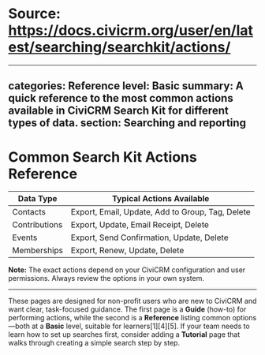 # Source: https://docs.civicrm.org/user/en/latest/searching/searchkit/actions/

---
categories: Reference
level: Basic
summary: A quick reference to the most common actions available in CiviCRM Search Kit for different types of data.
section: Searching and reporting
---

# Common Search Kit Actions Reference

| Data Type    | Typical Actions Available                                  |
|--------------|-----------------------------------------------------------|
| Contacts     | Export, Email, Update, Add to Group, Tag, Delete          |
| Contributions| Export, Update, Email Receipt, Delete                     |
| Events       | Export, Send Confirmation, Update, Delete                 |
| Memberships  | Export, Renew, Update, Delete                             |

**Note:** The exact actions depend on your CiviCRM configuration and user permissions. Always review the options in your own system.

---

These pages are designed for non-profit users who are new to CiviCRM and want clear, task-focused guidance. The first page is a **Guide** (how-to) for performing actions, while the second is a **Reference** listing common options—both at a **Basic** level, suitable for learners[1][4][5]. If your team needs to learn how to set up searches first, consider adding a **Tutorial** page that walks through creating a simple search step by step.